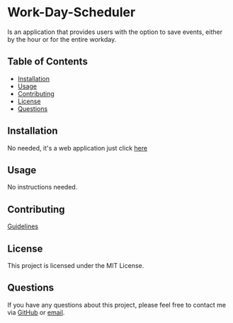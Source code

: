 # Work-Day-Scheduler

Is an application that provides users with the option to save events, either by the hour or for the entire workday.

## Table of Contents
- [Installation](#installation)
- [Usage](#usage)
- [Contributing](#contributing)
- [License](#license)
- [Questions](#questions)

## Installation
No needed, it's a web application just click [here](https://github.com/LuisFGarciaN)

## Usage
No instructions needed.

## Contributing
[Guidelines](https://www.contributor-covenant.org/version/1/4/code-of-conduct/)

## License
This project is licensed under the MIT License.

## Questions
If you have any questions about this project, please feel free to contact me via [GitHub](https://github.com/LuisFGarciaN) or [email](mailto:luisluisfgarcia096@gmail.com).
  
